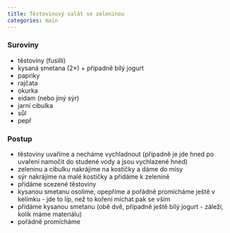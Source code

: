 ```yaml
---
title: Těstovinový salát se zeleninou
categories: main
---
```


### Suroviny
- těstoviny (fusilli)
- kysaná smetana (2×) + případně bílý jogurt
- papriky
- rajčata
- okurka
- eidam (nebo jiný sýr)
- jarní cibulka
- sůl
- pepř

### Postup
- těstoviny uvaříme a necháme vychladnout (případně je jde hned po uvaření namočit do studené vody a jsou vychlazené hned)
- zeleninu a cibulku nakrájíme na kostičky a dáme do mísy
- sýr nakrájíme na malé kostičky a přidáme k zelenině
- přidáme scezené těstoviny
- kysanou smetanu osolíme, opepříme a pořádně promícháme ještě v kelímku - jde to líp, než to koření míchat pak se vším
- přidáme kysanou smetanu (obě dvě, případně ještě bílý jogurt - záleží, kolik máme materiálu)
- pořádně promícháme
